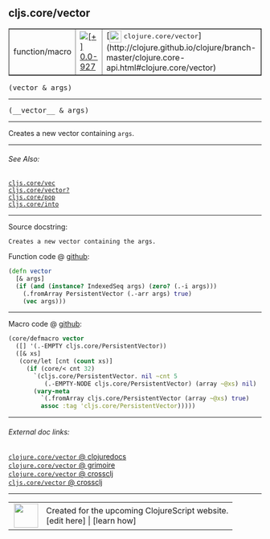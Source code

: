 ## cljs.core/vector



 <table border="1">
<tr>
<td>function/macro</td>
<td><a href="https://github.com/cljsinfo/cljs-api-docs/tree/0.0-927"><img valign="middle" alt="[+] 0.0-927" title="Added in 0.0-927" src="https://img.shields.io/badge/+-0.0--927-lightgrey.svg"></a> </td>
<td>
[<img height="24px" valign="middle" src="http://i.imgur.com/1GjPKvB.png"> <samp>clojure.core/vector</samp>](http://clojure.github.io/clojure/branch-master/clojure.core-api.html#clojure.core/vector)
</td>
</tr>
</table>

<samp>(vector & args)</samp><br>

---

 <samp>
(__vector__ & args)<br>
</samp>

---

Creates a new vector containing `args`.



---


###### See Also:

[`cljs.core/vec`](../cljs.core/vec.md)<br>
[`cljs.core/vector?`](../cljs.core/vectorQMARK.md)<br>
[`cljs.core/pop`](../cljs.core/pop.md)<br>
[`cljs.core/into`](../cljs.core/into.md)<br>

---


Source docstring:

```
Creates a new vector containing the args.
```


Function code @ [github]():

```clj
(defn vector
  [& args]
  (if (and (instance? IndexedSeq args) (zero? (.-i args)))
    (.fromArray PersistentVector (.-arr args) true)
    (vec args)))
```

<!--
Repo - tag - source tree - lines:

 <pre>

</pre>

-->

---

Macro code @ [github]():

```clj
(core/defmacro vector
  ([] '(.-EMPTY cljs.core/PersistentVector))
  ([& xs]
   (core/let [cnt (count xs)]
     (if (core/< cnt 32)
       `(cljs.core/PersistentVector. nil ~cnt 5
          (.-EMPTY-NODE cljs.core/PersistentVector) (array ~@xs) nil)
       (vary-meta
         `(.fromArray cljs.core/PersistentVector (array ~@xs) true)
         assoc :tag 'cljs.core/PersistentVector)))))
```

<!--
Repo - tag - source tree - lines:

 <pre>

</pre>
-->

---


###### External doc links:

[`clojure.core/vector` @ clojuredocs](http://clojuredocs.org/clojure.core/vector)<br>
[`clojure.core/vector` @ grimoire](http://conj.io/store/v1/org.clojure/clojure/1.7.0-beta3/clj/clojure.core/vector/)<br>
[`clojure.core/vector` @ crossclj](http://crossclj.info/fun/clojure.core/vector.html)<br>
[`cljs.core/vector` @ crossclj](http://crossclj.info/fun/cljs.core.cljs/vector.html)<br>

---

 <table>
<tr><td>
<img valign="middle" align="right" width="48px" src="http://i.imgur.com/Hi20huC.png">
</td><td>
Created for the upcoming ClojureScript website.<br>
[edit here] | [learn how]
</td></tr></table>

[edit here]:https://github.com/cljsinfo/cljs-api-docs/blob/master/cljsdoc/cljs.core/vector.cljsdoc
[learn how]:https://github.com/cljsinfo/cljs-api-docs/wiki/cljsdoc-files

<!--

This information was too distracting to show to readers, but I'll leave it
commented here since it is helpful to:

- pretty-print the data used to generate this document
- and show how to retrieve that data



The API data for this symbol:

```clj
{:description "Creates a new vector containing `args`.",
 :ns "cljs.core",
 :name "vector",
 :signature ["[& args]"],
 :name-encode "vector",
 :history [["+" "0.0-927"]],
 :type "function/macro",
 :clj-equiv {:full-name "clojure.core/vector",
             :url "http://clojure.github.io/clojure/branch-master/clojure.core-api.html#clojure.core/vector"},
 :related ["cljs.core/vec"
           "cljs.core/vector?"
           "cljs.core/pop"
           "cljs.core/into"],
 :full-name-encode "cljs.core/vector",
 :source {:code "(defn vector\n  [& args]\n  (if (and (instance? IndexedSeq args) (zero? (.-i args)))\n    (.fromArray PersistentVector (.-arr args) true)\n    (vec args)))",
          :title "Function code",
          :repo "clojurescript",
          :tag "r1.9.14",
          :filename "src/main/cljs/cljs/core.cljs",
          :lines [5093 5098],
          :url "https://github.com/clojure/clojurescript/blob/r1.9.14/src/main/cljs/cljs/core.cljs#L5093-L5098"},
 :extra-sources [{:code "(core/defmacro vector\n  ([] '(.-EMPTY cljs.core/PersistentVector))\n  ([& xs]\n   (core/let [cnt (count xs)]\n     (if (core/< cnt 32)\n       `(cljs.core/PersistentVector. nil ~cnt 5\n          (.-EMPTY-NODE cljs.core/PersistentVector) (array ~@xs) nil)\n       (vary-meta\n         `(.fromArray cljs.core/PersistentVector (array ~@xs) true)\n         assoc :tag 'cljs.core/PersistentVector)))))",
                  :title "Macro code",
                  :repo "clojurescript",
                  :tag "r1.9.14",
                  :filename "src/main/clojure/cljs/core.cljc",
                  :lines [2392 2401],
                  :url "https://github.com/clojure/clojurescript/blob/r1.9.14/src/main/clojure/cljs/core.cljc#L2392-L2401"}],
 :usage ["(vector & args)"],
 :full-name "cljs.core/vector",
 :docstring "Creates a new vector containing the args.",
 :cljsdoc-url "https://github.com/cljsinfo/cljs-api-docs/blob/master/cljsdoc/cljs.core/vector.cljsdoc"}

```

Retrieve the API data for this symbol:

```clj
;; from Clojure REPL
(require '[clojure.edn :as edn])
(-> (slurp "https://raw.githubusercontent.com/cljsinfo/cljs-api-docs/catalog/cljs-api.edn")
    (edn/read-string)
    (get-in [:symbols "cljs.core/vector"]))
```

-->

